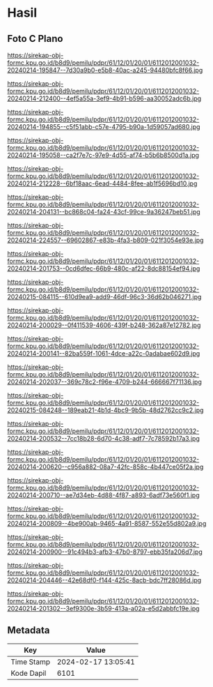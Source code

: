 # Hasil

## Foto C Plano

https://sirekap-obj-formc.kpu.go.id/b8d9/pemilu/pdpr/61/12/01/20/01/6112012001032-20240214-195847--7d30a9b0-e5b8-40ac-a245-94480bfc8f66.jpg

https://sirekap-obj-formc.kpu.go.id/b8d9/pemilu/pdpr/61/12/01/20/01/6112012001032-20240214-212400--4ef5a55a-3ef9-4b91-b596-aa30052adc6b.jpg

https://sirekap-obj-formc.kpu.go.id/b8d9/pemilu/pdpr/61/12/01/20/01/6112012001032-20240214-194855--c5f51abb-c57e-4795-b90a-1d59057ad680.jpg

https://sirekap-obj-formc.kpu.go.id/b8d9/pemilu/pdpr/61/12/01/20/01/6112012001032-20240214-195058--ca2f7e7c-97e9-4d55-af74-b5b6b8500d1a.jpg

https://sirekap-obj-formc.kpu.go.id/b8d9/pemilu/pdpr/61/12/01/20/01/6112012001032-20240214-212228--6bf18aac-6ead-4484-8fee-ab1f5696bd10.jpg

https://sirekap-obj-formc.kpu.go.id/b8d9/pemilu/pdpr/61/12/01/20/01/6112012001032-20240214-204131--bc868c04-fa24-43cf-99ce-9a36247beb51.jpg

https://sirekap-obj-formc.kpu.go.id/b8d9/pemilu/pdpr/61/12/01/20/01/6112012001032-20240214-224557--69602867-e83b-4fa3-b809-021f3054e93e.jpg

https://sirekap-obj-formc.kpu.go.id/b8d9/pemilu/pdpr/61/12/01/20/01/6112012001032-20240214-201753--0cd6dfec-66b9-480c-af22-8dc88154ef94.jpg

https://sirekap-obj-formc.kpu.go.id/b8d9/pemilu/pdpr/61/12/01/20/01/6112012001032-20240215-084115--610d9ea9-add9-46df-96c3-36d62b046271.jpg

https://sirekap-obj-formc.kpu.go.id/b8d9/pemilu/pdpr/61/12/01/20/01/6112012001032-20240214-200029--0f411539-4606-439f-b248-362a87e12782.jpg

https://sirekap-obj-formc.kpu.go.id/b8d9/pemilu/pdpr/61/12/01/20/01/6112012001032-20240214-200141--82ba559f-1061-4dce-a22c-0adabae602d9.jpg

https://sirekap-obj-formc.kpu.go.id/b8d9/pemilu/pdpr/61/12/01/20/01/6112012001032-20240214-202037--369c78c2-f96e-4709-b244-666667f71136.jpg

https://sirekap-obj-formc.kpu.go.id/b8d9/pemilu/pdpr/61/12/01/20/01/6112012001032-20240215-084248--189eab21-4b1d-4bc9-9b5b-48d2762cc9c2.jpg

https://sirekap-obj-formc.kpu.go.id/b8d9/pemilu/pdpr/61/12/01/20/01/6112012001032-20240214-200532--7cc18b28-6d70-4c38-adf7-7c78592b17a3.jpg

https://sirekap-obj-formc.kpu.go.id/b8d9/pemilu/pdpr/61/12/01/20/01/6112012001032-20240214-200620--c956a882-08a7-42fc-858c-4b447ce05f2a.jpg

https://sirekap-obj-formc.kpu.go.id/b8d9/pemilu/pdpr/61/12/01/20/01/6112012001032-20240214-200710--ae7d34eb-4d88-4f87-a893-6adf73e560f1.jpg

https://sirekap-obj-formc.kpu.go.id/b8d9/pemilu/pdpr/61/12/01/20/01/6112012001032-20240214-200809--4be900ab-9465-4a91-8587-552e55d802a9.jpg

https://sirekap-obj-formc.kpu.go.id/b8d9/pemilu/pdpr/61/12/01/20/01/6112012001032-20240214-200900--91c494b3-afb3-47b0-8797-ebb35fa206d7.jpg

https://sirekap-obj-formc.kpu.go.id/b8d9/pemilu/pdpr/61/12/01/20/01/6112012001032-20240214-204446--42e68df0-f144-425c-8acb-bdc7ff28086d.jpg

https://sirekap-obj-formc.kpu.go.id/b8d9/pemilu/pdpr/61/12/01/20/01/6112012001032-20240214-201302--3ef9300e-3b59-413a-a02a-e5d2abbfc19e.jpg


## Metadata

| Key        | Value               |
| ---------- | ------------------- |
| Time Stamp | 2024-02-17 13:05:41 |
| Kode Dapil | 6101                |



